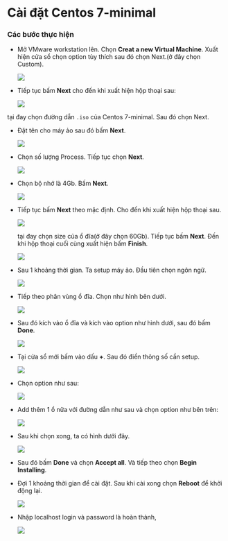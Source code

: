 # Cài đặt Centos 7-minimal 

### Các bước thực hiện 

- Mở VMware workstation lên. Chọn **Creat a new Virtual Machine**. Xuất hiện cửa sổ chọn option tùy thích sau đó chọn Next.(ở đây chọn Custom). 
   
   ![](./icon/39.png) 
   
- Tiếp tục bấm **Next** cho đến khi xuất hiện hộp thoại sau: 

   ![](./icon/40.png) 

tại đay chọn đường dẫn `.iso` của Centos 7-minimal. Sau đó chọn Next.

- Đặt tên cho máy ảo sau đó bấm **Next**.

   ![](./icon/41.png) 
   
- Chọn số lượng Process. Tiếp tục chọn **Next**.

   ![](./icon/42.png) 

- Chọn bộ nhớ là 4Gb. Bấm **Next**.

   ![](./icon/43.png) 

- Tiếp tục bấm **Next** theo mặc định. Cho đến khi xuất hiện hộp thoại sau.

   ![](./icon/44.png) 
   
   tại đay chọn size của ổ đĩa(ở đây chọn 60Gb). Tiếp tục bấm **Next**. Đến khi hộp thoại cuối cùng xuất hiện bấm **Finish**.
   
   ![](./icon/45.png) 
   
- Sau 1 khoảng thời gian. Ta setup máy ảo. Đầu tiên chọn ngôn ngữ.

   ![](./icon/46.png)

- Tiếp theo phân vùng ổ đĩa. Chọn như hình bên dưới.
   
   ![](./icon/47.png)
   
 - Sau đó kích vào ổ đĩa và kích vào option như hình dưới, sau đó bấm **Done**.
 
   ![](./icon/48.png)
   
 - Tại cửa sổ mới bấm vào dấu **+**. Sau đó điền thông số cần setup.
 
   ![](./icon/49.png)
   
- Chọn option như sau:

   ![](./icon/50.png)

- Add thêm 1 ổ nữa với đường dẫn như sau và chọn option như bên trên:
 
   ![](./icon/51.png)

- Sau khi chọn xong, ta có hình dưới đây.

   ![](./icon/52.png)
   
- Sau đó bấm **Done** và chọn **Accept all**. Và tiếp theo chọn **Begin Installing**.
- Đợi 1 khoảng thời gian để cài đặt. Sau khi cài xong chọn **Reboot** để khởi động lại.
 
   ![](./icon/53.png)
   
- Nhập localhost login và password là hoàn thành, 

   ![](./icon/54.png)



